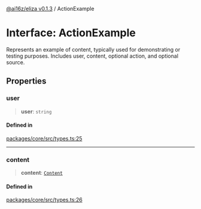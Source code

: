 [@ai16z/eliza v0.1.3](../index.md) / ActionExample

# Interface: ActionExample

Represents an example of content, typically used for demonstrating or testing purposes. Includes user, content, optional action, and optional source.

## Properties

### user

> **user**: `string`

#### Defined in

[packages/core/src/types.ts:25](https://github.com/ai16z/eliza/blob/main/packages/core/src/types.ts#L25)

***

### content

> **content**: [`Content`](Content.md)

#### Defined in

[packages/core/src/types.ts:26](https://github.com/ai16z/eliza/blob/main/packages/core/src/types.ts#L26)
